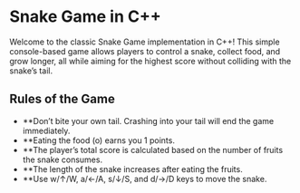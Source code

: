 # Snake Game in C++
Welcome to the classic Snake Game implementation in C++! This simple console-based game allows players to control a snake, collect food, and grow longer, all while aiming for the highest score without colliding with the snake’s tail.

## Rules of the Game
- **Don’t  bite your own tail. Crashing into your tail will end the game immediately.
- **Eating the food (o) earns you 1 points.
- **The player’s total score is calculated based on the number of fruits the snake consumes.
- **The length of the snake increases after eating the fruits.
- **Use w/↑/W, a/←/A, s/↓/S, and d/→/D keys to move the snake.
